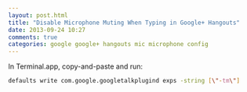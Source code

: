 ```yaml
---
layout: post.html
title: "Disable Microphone Muting When Typing in Google+ Hangouts"
date: 2013-09-24 10:27
comments: true
categories: google google+ hangouts mic microphone config
---
```


In Terminal.app, copy-and-paste and run:

``` sh
defaults write com.google.googletalkplugind exps -string [\"-tm\"]
```
